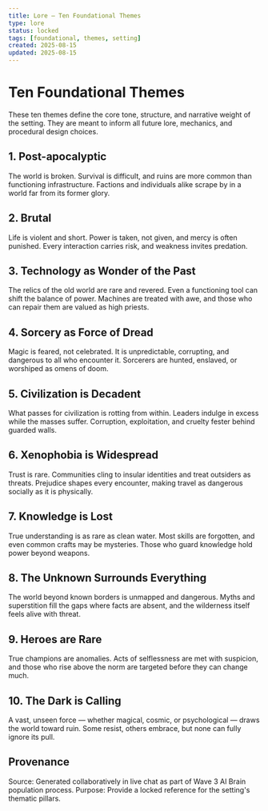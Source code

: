 ```yaml
---
title: Lore – Ten Foundational Themes
type: lore
status: locked
tags: [foundational, themes, setting]
created: 2025-08-15
updated: 2025-08-15
---
```


# Ten Foundational Themes

These ten themes define the core tone, structure, and narrative weight of the setting. They are meant to inform all future lore, mechanics, and procedural design choices.

## 1. Post-apocalyptic
The world is broken. Survival is difficult, and ruins are more common than functioning infrastructure. Factions and individuals alike scrape by in a world far from its former glory.

## 2. Brutal
Life is violent and short. Power is taken, not given, and mercy is often punished. Every interaction carries risk, and weakness invites predation.

## 3. Technology as Wonder of the Past
The relics of the old world are rare and revered. Even a functioning tool can shift the balance of power. Machines are treated with awe, and those who can repair them are valued as high priests.

## 4. Sorcery as Force of Dread
Magic is feared, not celebrated. It is unpredictable, corrupting, and dangerous to all who encounter it. Sorcerers are hunted, enslaved, or worshiped as omens of doom.

## 5. Civilization is Decadent
What passes for civilization is rotting from within. Leaders indulge in excess while the masses suffer. Corruption, exploitation, and cruelty fester behind guarded walls.

## 6. Xenophobia is Widespread
Trust is rare. Communities cling to insular identities and treat outsiders as threats. Prejudice shapes every encounter, making travel as dangerous socially as it is physically.

## 7. Knowledge is Lost
True understanding is as rare as clean water. Most skills are forgotten, and even common crafts may be mysteries. Those who guard knowledge hold power beyond weapons.

## 8. The Unknown Surrounds Everything
The world beyond known borders is unmapped and dangerous. Myths and superstition fill the gaps where facts are absent, and the wilderness itself feels alive with threat.

## 9. Heroes are Rare
True champions are anomalies. Acts of selflessness are met with suspicion, and those who rise above the norm are targeted before they can change much.

## 10. The Dark is Calling
A vast, unseen force — whether magical, cosmic, or psychological — draws the world toward ruin. Some resist, others embrace, but none can fully ignore its pull.

## Provenance
Source: Generated collaboratively in live chat as part of Wave 3 AI Brain population process. Purpose: Provide a locked reference for the setting's thematic pillars.
